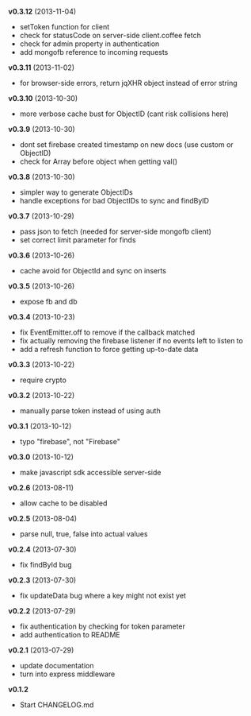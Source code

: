 **v0.3.12** (2013-11-04)

 - setToken function for client
 - check for statusCode on server-side client.coffee fetch
 - check for admin property in authentication
 - add mongofb reference to incoming requests

**v0.3.11** (2013-11-02)

 - for browser-side errors, return jqXHR object instead of error string

**v0.3.10** (2013-10-30)

 - more verbose cache bust for ObjectID (cant risk collisions here)

**v0.3.9** (2013-10-30)

 - dont set firebase created timestamp on new docs (use custom or ObjectID)
 - check for Array before object when getting val()

**v0.3.8** (2013-10-30)

 - simpler way to generate ObjectIDs
 - handle exceptions for bad ObjectIDs to sync and findByID

**v0.3.7** (2013-10-29)

 - pass json to fetch (needed for server-side mongofb client)
 - set correct limit parameter for finds

**v0.3.6** (2013-10-26)

 - cache avoid for ObjectId and sync on inserts

**v0.3.5** (2013-10-26)

 - expose fb and db

**v0.3.4** (2013-10-23)

 - fix EventEmitter.off to remove if the callback matched
 - fix actually removing the firebase listener if no events left to listen to
 - add a refresh function to force getting up-to-date data

**v0.3.3** (2013-10-22)

 - require crypto

**v0.3.2** (2013-10-22)

 - manually parse token instead of using auth

**v0.3.1** (2013-10-12)

 - typo "firebase", not "Firebase"

**v0.3.0** (2013-10-12)

 - make javascript sdk accessible server-side

**v0.2.6** (2013-08-11)

 - allow cache to be disabled

**v0.2.5** (2013-08-04)

 - parse null, true, false into actual values

**v0.2.4** (2013-07-30)

 - fix findById bug

**v0.2.3** (2013-07-30)

 - fix updateData bug where a key might not exist yet

**v0.2.2** (2013-07-29)

 - fix authentication by checking for token parameter
 - add authentication to README

**v0.2.1** (2013-07-29)

 - update documentation
 - turn into express middleware

**v0.1.2**

 - Start CHANGELOG.md
